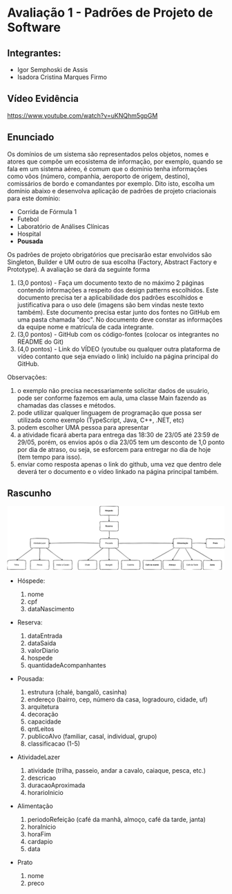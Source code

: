 # Avaliação 1 - Padrões de Projeto de Software

## Integrantes:

- Igor Semphoski de Assis
- Isadora Cristina Marques Firmo

## Vídeo Evidência

https://www.youtube.com/watch?v=uKNQhm5gpGM

## Enunciado

Os domínios de um sistema são representados pelos objetos, nomes e atores que compõe um ecosistema de informação, por exemplo, quando se fala em um sistema aéreo, é comum que o domínio tenha informações como vôos (número, companhia, aeroporto de origem, destino), comissários de bordo e comandantes por exemplo. Dito isto, escolha um domínio abaixo e desenvolva aplicação de padrões de projeto criacionais para este domínio:

- Corrida de Fórmula 1
- Futebol
- Laboratório de Análises Clínicas
- Hospital
- **Pousada**

Os padrões de projeto obrigatórios que precisarão estar envolvidos são Singleton, Builder e UM outro de sua escolha (Factory, Abstract Factory e Prototype). A avaliação se dará da seguinte forma

1. (3,0 pontos) - Faça um documento texto de no máximo 2 páginas contendo informações a respeito dos design patterns escolhidos. Este documento precisa ter a aplicabilidade dos padrões escolhidos e justificativa para o uso dele (imagens são bem vindas neste texto também). Este documento precisa estar junto dos fontes no GitHub em uma pasta chamada "doc". No documento deve constar as informações da equipe nome e matrícula de cada integrante.
2. (3,0 pontos) - GitHub com os código-fontes (colocar os integrantes no README do Git)
3. (4,0 pontos) - Link do VÍDEO (youtube ou qualquer outra plataforma de vídeo contanto que seja enviado o link) incluído na página principal do GitHub.

Observações:

1. o exemplo não precisa necessariamente solicitar dados de usuário, pode ser conforme fazemos em aula, uma classe Main fazendo as chamadas das classes e métodos.
2. pode utilizar qualquer linguagem de programação que possa ser utilizada como exemplo (TypeScript, Java, C++, .NET, etc)
3. podem escolher UMA pessoa para apresentar
4. a atividade ficará aberta para entrega das 18:30 de 23/05 até 23:59 de 29/05, porém, os envios após o dia 23/05 tem um desconto de 1,0 ponto por dia de atraso, ou seja, se esforcem para entregar no dia de hoje (tem tempo para isso).
5. enviar como resposta apenas o link do github, uma vez que dentro dele deverá ter o documento e o vídeo linkado na página principal também.

## Rascunho

![Diagrama](./docs/Diagrama.png)

- Hóspede:

  1. nome
  2. cpf
  3. dataNascimento

- Reserva:

  1. dataEntrada
  2. dataSaida
  3. valorDiario
  4. hospede
  5. quantidadeAcompanhantes

- Pousada:

  1. estrutura (chalé, bangalô, casinha)
  2. endereço (bairro, cep, número da casa, logradouro, cidade, uf)
  3. arquitetura
  4. decoração
  5. capacidade
  6. qntLeitos
  7. publicoAlvo (familiar, casal, individual, grupo)
  8. classificacao (1-5)

- AtividadeLazer

  1. atividade (trilha, passeio, andar a cavalo, caiaque, pesca, etc.)
  2. descricao
  3. duracaoAproximada
  4. horarioInicio

- Alimentação

  1. periodoRefeição (café da manhã, almoço, café da tarde, janta)
  2. horaInicio
  3. horaFim
  3. cardapio
  4. data

- Prato
  1. nome
  2. preco
